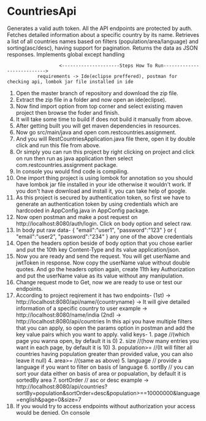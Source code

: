 # CountriesApi
Generates a valid auth token. All the API endpoints are protected by auth. Fetches detailed information about a specific country by its name. Retrieves a list of all countries names based on filters (population/area/language) and sorting(asc/desc), having support for pagination. Returns the data as JSON responses. Implements global except handling 


                       <---------------------Steps How To Run--------------------------->
               requirements -> Ide(eclipse preffered), postman for checking api, lombok jar file installed in ide
1. Open the master branch of repository and download the zip file.
2. Extract the zip file in a folder and now open an ide(eclipse).
3. Now find import option from top corner and select existing maven project then browse the foder and finish.
4. It will take some time to build if does not build it manually from above.
5. After getting built you will get maven dependencies in resources.
6. Now go src/main/java and open com.restcountries.assignment.
7. And you will RestCountriesApplication.java file there, open it by double click and run this file from above.
8. Or simply you can run this project by right clicking on project and click on run then run as java application then select 
   com.restcountries.assignment package.
9. In console you would find code is compiling.
10. One import thing project is using lombok for annotation so you should have lombok jar file installed in your ide 
    otherwise it wouldn't work. If you don't have download and install it, you can take help of google.
11. As this project is secured by authentication token, so first we have to generate an authentication token by using 
    credentials which are hardcoded in AppConfig.java in AppConfig package.
12. Now open postman and make a post request on http://localhost:8080/auth/login. Click on body option and select raw.
13. In body put raw data-
   {
    "email":"user1",
    "password":"123"
          }
         or
    {
    "email":"user2",
    "password":"234"
          }
    any one of the above credentials
14. Open the headers option beside of body option that you chose earlier and put the 10th key Content-Type and its value 
    application/json.
15. Now you are ready and send the request. You will get userName and jwtToken in response. Now copy the userName value
    without double quotes. And go the headers option again, create 11th key Authorization and put the userName value as its 
    value without any manipulation.
16. Change request mode to Get, now we are ready to use or test our endpoints.
17. According to project reqirement it has two endpoints-
    (1st) -> http://localhost:8080/api/name/{countryname} ->  It will give detailed information of a specific country to user
             example -> http://localhost:8080/name/india
    (2nd) -> http://localhost:8080/api/countries
             In this api you have multiple filters that you can apply, so open the params option in postman and add the key 
             value pairs which you want to apply.
             valid keys-
             1. page                //(which page you wanna open, by default it is 0)
             2. size                //(how many entries you want in each page, by default it is 10)
             3. population>=        //(It will filter all countries having population greater than provided value, you can 
                                        also leave it null)
             4. area>=              //(same as above)
             5. language            // provide a language if you want to filter on basis of language
             6. sortBy              // you can sort your data either on basis of area or popualation, by default it is 
                                       sortedBy area
             7. sortOrder            // asc or desc
                                  example ->  http://localhost:8080/api/countries?                    
                                  sortBy=population&sortOrder=desc&population>==10000000&language=english&page=0&size=7
18. If you would try to access endpoints without authorization your access would be denied. On console
